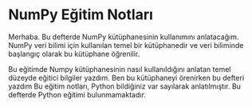 # NumPy Eğitim Notları

<p>Merhaba. Bu defterde NumPy kütüphanesinin kullanımını anlatacağım.
NumPy veri bilimi için kullanılan temel bir kütüphanedir ve veri biliminde
başlangıç olarak bu kütüphane öğrenilir.</p> <p>Bu eğitimde Numpy kütüphanesinin nasıl kullanıldığını anlatan temel düzeyde eğitici bilgiler yazdım. Ben bu kütüphaneyi örenirken bu defteri yazdım
Bu eğitim notları, Python bildiğiniz var sayılarak anlatılmıştır. Bu defterde Python eğitimi bulunmamaktadır.</p>
